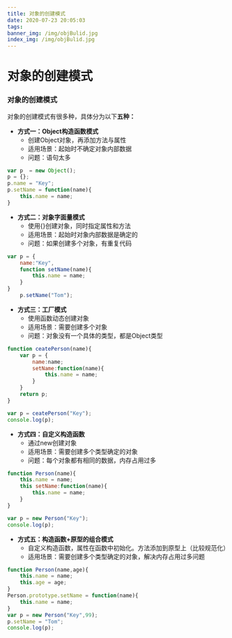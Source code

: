```yaml
---
title: 对象的创建模式
date: 2020-07-23 20:05:03
tags:
banner_img: /img/objBulid.jpg
index_img: /img/objBulid.jpg
---
```


# 对象的创建模式

### 对象的创建模式

对象的创建模式有很多种，具体分为以下**五种：**

- **方式一：Object构造函数模式**
  - 创建Object对象，再添加方法与属性
  - 适用场景：起始时不确定对象内部数据
  - 问题：语句太多

```js
var p  = new Object();
p = {};
p.name = "Key";
p.setName = function(name){
    this.name = name;
}
```

- **方式二：对象字面量模式**
  - 使用{}创建对象，同时指定属性和方法
  - 适用场景：起始时对象内部数据是确定的
  - 问题：如果创建多个对象，有重复代码

```js
var p = {
    name:"Key",
    function setName(name){
        this.name = name;
    }
}
    p.setName("Tom");
```

- **方式三：工厂模式**
  - 使用函数动态创建对象
  - 适用场景：需要创建多个对象
  - 问题：对象没有一个具体的类型，都是Object类型

```js
function ceatePerson(name){
    var p = {
        name:name;
        setName:function(name){
            this.name = name;
        }
    }
    return p;
}

var p = ceatePerson("Key");
console.log(p);
```

- **方式四：自定义构造函数**
  - 通过new创建对象
  - 适用场景：需要创建多个类型确定的对象
  - 问题：每个对象都有相同的数据，内存占用过多

```js
function Person(name){
    this.name = name;
    this setName:function(name){
        this.name = name;
    }
}

var p = new Person("Key");
console.log(p);
```

- **方式五：构造函数+原型的组合模式**
  - 自定义构造函数，属性在函数中初始化。方法添加到原型上（比较规范化）
  - 适用场景：需要创建多个类型确定的对象，解决内存占用过多问题

```js
function Person(name,age){
    this.name = name;
    this.age = age;
}
Person.prototype.setName = function(name){
    this.name = name;
}
var p = new Person("Key",99);
p.setName = "Tom";
console.log(p);
```



